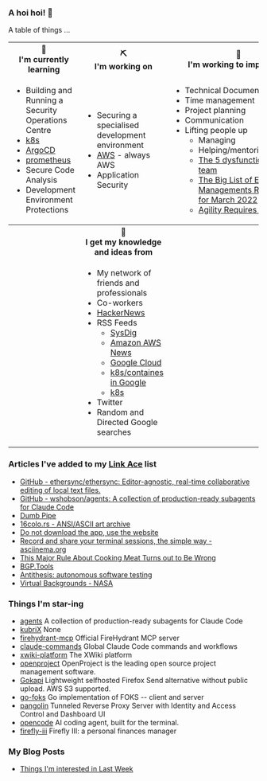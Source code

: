 ### A hoi hoi! 👋

A table of things ...

<table>
    <tr>
        <th>🌱<br/>I'm currently learning</th>
        <th>⛏<br/> I'm working on</th>
        <th>🚧<br/>I'm working to improve on</th>
    </tr>
    <tr>
        <td>
            <ul>
                <li>Building and Running a Security Operations Centre</li>
                <li><a href="https://kubernetes.io/">k8s</a></li>
                <li><a href="https://argoproj.github.io/">ArgoCD</a></li>
                <li><a href="https://prometheus.io/">prometheus</a></li>
                <li>Secure Code Analysis</li>
                <li>Development Environment Protections</li>
            </ul>
        </td>
        <td>
            <ul>
                <li>Securing a specialised development environment</li>
                <li><a href="https://aws.amazon.com/">AWS</a> - always AWS</li>
                <li>Application Security</li>
            </ul>
        </td>
        <td>
            <ul>
                <li>Technical Documentation</li>
                <li>Time management</li>
                <li>Project planning</li>
                <li>Communication</li>
                <li>Lifting people up
                    <ul>
                      <li>Managing</li>
                      <li>Helping/mentoring/coaching</li>
                      <li><a href="https://valid.com/5-dysfunctions-of-a-team/">The 5 dysfunctions of a team</a></li>
                      <li><a href="https://practicallyleading.dev/the-big-list-of-engineering-management-resources-march-2022">The Big List of Engineering Managements Resources - for March 2022</a></li>
                      <li><a href="https://www.industriallogic.com/blog/agility-requires-balance/">Agility Requires Balance</a></li>
                    </ul>
                </li>
            </ul>
        </td>
    </tr>
    <tr>
        <th>&nbsp;</th>
        <th>🏫<br/>I get my knowledge and ideas from</th>
        <th>&nbsp;</th>
    </tr>
    <tr>
        <td>&nbsp;</td>
        <td>
            <ul>
                <li>My network of friends and professionals</li>
                <li>Co-workers</li>
                <li><a href="https://news.ycombinator.com/">HackerNews</a></li>
                <li>RSS Feeds
                    <ul>
                        <li><a href="http://fetchrss.com/rss/5b4e9e358a93f8cc058b4567960404014.xml">SysDig</a></li>
                        <li><a href="https://aws.amazon.com/new/feed/">Amazon AWS News</a></li>
                        <li><a href="https://cloudblog.withgoogle.com/rss/">Google Cloud</a></li>
                        <li><a href="https://cloudblog.withgoogle.com/products/containers-kubernetes/rss/">k8s/containes in Google</a></li>
                        <li><a href="https://kubernetes.io/feed.xml">k8s</a></li>
                    </ul>
                </li>
                <li>Twitter</li>
                <li>Random and Directed Google searches</li>
            </ul>
        </td>
        <td>&nbsp;</td>
    </tr>
</table>

### Articles I've added to my [Link Ace](https://links.pgmac.net.au/) list

* [GitHub - ethersync/ethersync: Editor-agnostic, real-time collaborative editing of local text files.](https://github.com/ethersync/ethersync)
* [GitHub - wshobson/agents: A collection of production-ready subagents for Claude Code](https://github.com/wshobson/agents)
* [Dumb Pipe](https://www.dumbpipe.dev/)
* [16colo.rs - ANSI/ASCII art archive](https://16colo.rs/)
* [Do not download the app, use the website](https://idiallo.com/blog/dont-download-apps)
* [Record and share your terminal sessions, the simple way - asciinema.org](https://asciinema.org/)
* [This Major Rule About Cooking Meat Turns out to Be Wrong](https://www.seriouseats.com/meat-resting-science-11776272)
* [BGP.Tools](https://bgp.tools/)
* [Antithesis: autonomous software testing](https://antithesis.com/)
* [Virtual Backgrounds - NASA](https://www.nasa.gov/stem-content/virtual-backgrounds/)

### Things I'm star-ing

* [agents](https://github.com/wshobson/agents)
  A collection of production-ready subagents for Claude Code
* [kubriX](https://github.com/suxess-it/kubriX)
  None
* [firehydrant-mcp](https://github.com/firehydrant/firehydrant-mcp)
  Official FireHydrant MCP server
* [claude-commands](https://github.com/badlogic/claude-commands)
  Global Claude Code commands and workflows
* [xwiki-platform](https://github.com/xwiki/xwiki-platform)
  The XWiki platform
* [openproject](https://github.com/opf/openproject)
  OpenProject is the leading open source project management software.
* [Gokapi](https://github.com/Forceu/Gokapi)
  Lightweight selfhosted Firefox Send alternative without public upload. AWS S3 supported.
* [go-foks](https://github.com/foks-proj/go-foks)
  Go implementation of FOKS -- client and server
* [pangolin](https://github.com/fosrl/pangolin)
  Tunneled Reverse Proxy Server with Identity and Access Control and Dashboard UI
* [opencode](https://github.com/sst/opencode)
  AI coding agent, built for the terminal.
* [firefly-iii](https://github.com/firefly-iii/firefly-iii)
  Firefly III: a personal finances manager

### My Blog Posts

* [Things I'm interested in Last Week](https://pgmac.net.au/last-week/)
